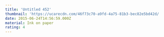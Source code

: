 ```yaml
---
title: 'Untitled 452'
thumbnail: 'https://ucarecdn.com/46f73c70-a9fd-4a75-81b3-bec82e5bd42d/'
date: 2015-06-24T14:56:59.000Z
material: Ink on paper
rating: 4
---
```


